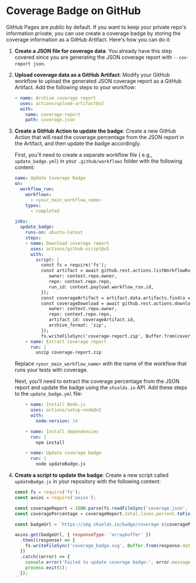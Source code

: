 # Coverage Badge on GitHub

GitHub Pages are public by default. If you want to keep your
private repo's information private, you can use create a coverage badge
by storing the coverage information as a GitHub Artifact. Here's how you can 
do it: 

1. **Create a JSON file for coverage data**: You already have this step covered
   since you are generating the JSON coverage report with `--cov-report json`.

2. **Upload coverage data as a GitHub Artifact**: Modify your GitHub workflow to
   upload the generated JSON coverage report as a GitHub Artifact. Add the
   following steps to your workflow:

   ```yaml
   - name: Archive coverage report
     uses: actions/upload-artifact@v2
     with:
       name: coverage-report
       path: coverage.json
   ```

3. **Create a GitHub Action to update the badge**: Create a new GitHub Action
   that will read the coverage percentage from the JSON report in the Artifact,
   and then update the badge accordingly.

   First, you'll need to create a separate workflow file (
   e.g., `update_badge.yml`) in your `.github/workflows` folder with the
   following content:

   ```yaml
   name: Update Coverage Badge
   on:
     workflow_run:
       workflows:
         - <your_main_workflow_name>
       types:
         - completed

   jobs:
     update_badge:
       runs-on: ubuntu-latest
       steps:
       - name: Download coverage report
         uses: actions/github-script@v5
         with:
           script: |
             const fs = require('fs');
             const artifact = await github.rest.actions.listWorkflowRunArtifacts({
                owner: context.repo.owner,
                repo: context.repo.repo,
                run_id: context.payload.workflow_run.id,
             });
             const coverageArtifact = artifact.data.artifacts.find(a => a.name === 'coverage-report');
             const coverageDownload = await github.rest.actions.downloadArtifact({
                owner: context.repo.owner,
                repo: context.repo.repo,
                artifact_id: coverageArtifact.id,
                archive_format: 'zip',
             });
             fs.writeFileSync('coverage-report.zip', Buffer.from(coverageDownload.data));
       - name: Extract coverage report
         run: |
           unzip coverage-report.zip
   ```

   Replace `<your_main_workflow_name>` with the name of the workflow that runs
   your tests with coverage.

   Next, you'll need to extract the coverage percentage from the JSON report and
   update the badge using the `shields.io` API. Add these steps to
   the `update_badge.yml` file:

   ```yaml
       - name: Install Node.js
         uses: actions/setup-node@v2
         with:
           node-version: 14

       - name: Install dependencies
         run: |
           npm install

       - name: Update coverage badge
         run: |
           node updateBadge.js
   ```

4. **Create a script to update the badge**: Create a new script
   called `updateBadge.js` in your repository with the following content:

   ```javascript
   const fs = require('fs');
   const axios = require('axios');

   const coverageReport = JSON.parse(fs.readFileSync('coverage.json', 'utf-8'));
   const coveragePercentage = coverageReport.total.lines.percent.toFixed(2);

   const badgeUrl = `https://img.shields.io/badge/coverage-${coveragePercentage}%25-green?style=flat-square&logo=python`;

   axios.get(badgeUrl, { responseType: 'arraybuffer' })
     .then((response) => {
       fs.writeFileSync('coverage_badge.svg', Buffer.from(response.data));
     })
     .catch((error) => {
       console.error('Failed to update coverage badge:', error.message);
       process.exit(1);
     });
   ``